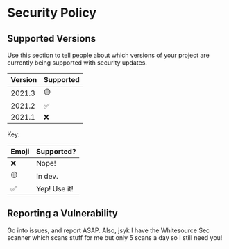 # Security Policy

## Supported Versions

Use this section to tell people about which versions of your project are
currently being supported with security updates.

| Version | Supported          |
| ------- | ------------------ |
| 2021.3  | :yellow_circle:    |
| 2021.2  | :white_check_mark: |
| 2021.1  | :x:                |

Key:

| Emoji              | Supported?   |
| ------------------ | ------------ |
| :x:                | Nope!        |
| :yellow_circle:    | In dev.      |
| :white_check_mark: | Yep! Use it! |

## Reporting a Vulnerability

Go into issues, and report ASAP. Also, jsyk I have the Whitesource Sec scanner which scans stuff for me 
but only 5 scans a day so I still need you!

